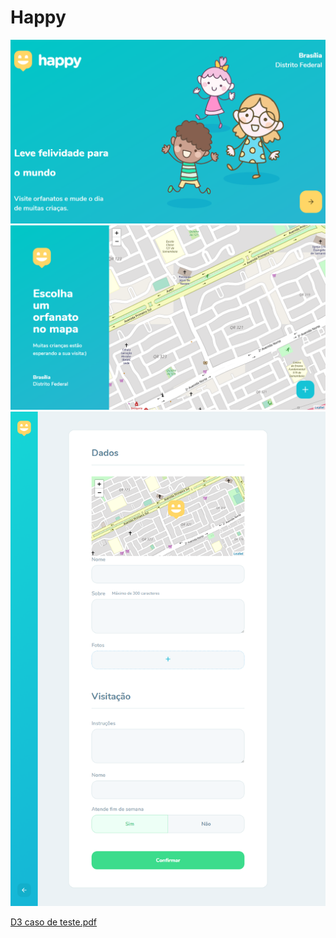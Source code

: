 # Happy
 
![Screenshot](demonstration-1.png)
![Screenshot](demonstration-2.png)
![Screenshot](demonstration3.png)

[D3 caso de teste.pdf](https://github.com/PauloEduardoCruz/Happy/files/8683022/D3.caso.de.teste.pdf)
